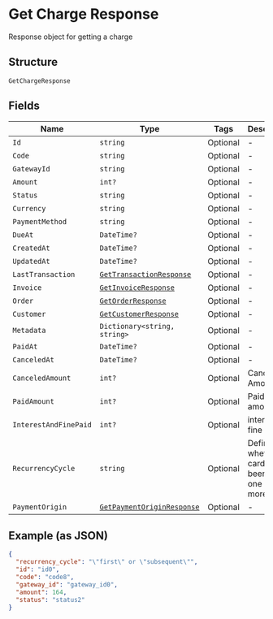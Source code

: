 
# Get Charge Response

Response object for getting a charge

## Structure

`GetChargeResponse`

## Fields

| Name | Type | Tags | Description |
|  --- | --- | --- | --- |
| `Id` | `string` | Optional | - |
| `Code` | `string` | Optional | - |
| `GatewayId` | `string` | Optional | - |
| `Amount` | `int?` | Optional | - |
| `Status` | `string` | Optional | - |
| `Currency` | `string` | Optional | - |
| `PaymentMethod` | `string` | Optional | - |
| `DueAt` | `DateTime?` | Optional | - |
| `CreatedAt` | `DateTime?` | Optional | - |
| `UpdatedAt` | `DateTime?` | Optional | - |
| `LastTransaction` | [`GetTransactionResponse`](../../doc/models/get-transaction-response.md) | Optional | - |
| `Invoice` | [`GetInvoiceResponse`](../../doc/models/get-invoice-response.md) | Optional | - |
| `Order` | [`GetOrderResponse`](../../doc/models/get-order-response.md) | Optional | - |
| `Customer` | [`GetCustomerResponse`](../../doc/models/get-customer-response.md) | Optional | - |
| `Metadata` | `Dictionary<string, string>` | Optional | - |
| `PaidAt` | `DateTime?` | Optional | - |
| `CanceledAt` | `DateTime?` | Optional | - |
| `CanceledAmount` | `int?` | Optional | Canceled Amount |
| `PaidAmount` | `int?` | Optional | Paid amount |
| `InterestAndFinePaid` | `int?` | Optional | interest and fine paid |
| `RecurrencyCycle` | `string` | Optional | Defines whether the card has been used one or more times. |
| `PaymentOrigin` | [`GetPaymentOriginResponse`](../../doc/models/get-payment-origin-response.md) | Optional | - |

## Example (as JSON)

```json
{
  "recurrency_cycle": "\"first\" or \"subsequent\"",
  "id": "id0",
  "code": "code8",
  "gateway_id": "gateway_id0",
  "amount": 164,
  "status": "status2"
}
```

